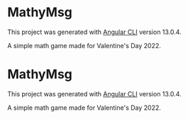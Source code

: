# MathyMsg

This project was generated with [Angular CLI](https://github.com/angular/angular-cli) version 13.0.4.

A simple math game made for Valentine's Day 2022.
# MathyMsg

This project was generated with [Angular CLI](https://github.com/angular/angular-cli) version 13.0.4.

A simple math game made for Valentine's Day 2022.
